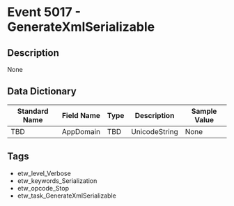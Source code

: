 # Event 5017 - GenerateXmlSerializable

## Description
None

## Data Dictionary
|Standard Name|Field Name|Type|Description|Sample Value|
|---|---|---|---|---|
|TBD|AppDomain|TBD|UnicodeString|None|None|

## Tags
* etw_level_Verbose
* etw_keywords_Serialization
* etw_opcode_Stop
* etw_task_GenerateXmlSerializable
